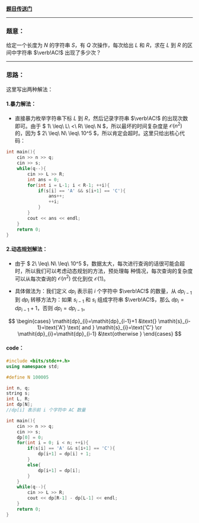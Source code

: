 **[题目传送门](https://www.luogu.com.cn/problem/AT4306)**

------------
### 题意：
给定一个长度为 $N$ 的字符串 $S$，有 $Q$ 次操作，每次给出 $L$ 和 $R$，求在 $L$ 到 $R$ 的区间中字符串 $\verb!AC!$ 出现了多少次？

------------
### 思路：
这里写出两种解法：

#### 1.暴力解法：

- 直接暴力枚举字符串下标 $L$ 到 $R$，然后记录字符串 $\verb!AC!$ 的出现次数即可。由于 $ 1\ \leq\ L\ <\ R\ \leq\ N $，所以最坏的时间复杂度是 $\mathcal{O}(n^2)$ 的，因为 $ 2\ \leq\ N\ \leq\ 10^5 $，所以肯定会超时。这里只给出核心代码：

```cpp
int main(){
	cin >> n >> q;
	cin >> s;
	while(q--){
		cin >> L >> R;
		int ans = 0;
		for(int i = L-1; i < R-1; ++i){
			if(s[i] == 'A' && s[i+1] == 'C'){
				ans++;
				++i;
			}	
		}
		cout << ans << endl;
	}
	return 0;
}

```

#### 2.动态规划解法：

- 由于  $ 2\ \leq\ N\ \leq\ 10^5 $，数据太大，每次进行查询的话很可能会超时，所以我们可以考虑动态规划的方法，预处理每 种情况，每次查询的复杂度可以从每次查询的 $\mathcal{O}(n^2)$  优化到仅 $\mathcal{O}(1)$。

- 具体做法为：我们定义 $\mathit{dp}_{i}$ 表示前 $i$ 个字符中 $\verb!AC!$ 的数量，从 $\mathit{dp}_{i-1}$ 到 $\mathit{dp}_{i}$ 转移方法为：如果 $\mathit{s}_{i-1}$ 和 $\mathit{s}_{i}$ 组成字符串 $\verb!AC!$，那么 $\mathit{dp}_{i}=\mathit{dp}_{i-1}+1$，否则 $\mathit{dp}_{i}=\mathit{dp}_{i-1}$。

$$
\begin{cases}
   \mathit{dp}_{i}=\mathit{dp}_{i-1}+1 &\text{} \mathit{s}_{i-1}=\text{'A'} \text{ and } \mathit{s}_{i}=\text{'C'} \cr
   \mathit{dp}_{i}=\mathit{dp}_{i-1} &\text{otherwise } 
\end{cases}
$$

#### code：
```cpp
#include <bits/stdc++.h>
using namespace std;

#define N 100005

int n, q;
string s;
int L, R;
int dp[N];
//dp[i] 表示前 i 个字符中 AC 数量 

int main(){
	cin >> n >> q;
	cin >> s;
	dp[0] = 0;
	for(int i = 0; i < n; ++i){
		if(s[i] == 'A' && s[i+1] == 'C'){
			dp[i+1] = dp[i] + 1;
		}
		else{
			dp[i+1] = dp[i];
		}
	}
	while(q--){
		cin >> L >> R;
		cout << dp[R-1] - dp[L-1] << endl;
	}
	return 0;
}
```